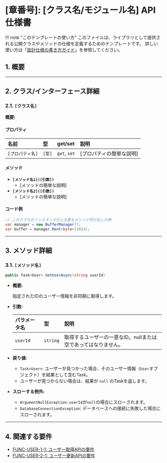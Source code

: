 # [章番号]: [クラス名/モジュール名] API仕様書

!!! note "このテンプレートの使い方"
このファイルは、ライブラリとして提供される公開クラスやメソッドの仕様を定義するためのテンプレートです。
詳しい使い方は「[設計仕様の書き方ガイド](ここにガイドへのパスを記述してください)」を参照してください。

## 1. 概要

<!-- このクラス（またはモジュール）が提供する機能と、その主な責務を簡潔に記述します。 -->

---

## 2. クラス/インターフェース詳細

### 2.1. `[クラス名]`

<!-- ここから、主要なクラスやインターフェースごとに仕様を記述します。 -->

**概要:**

<!-- クラスの目的や役割を説明します。 -->

#### プロパティ

| 名前             | 型     | get/set      | 説明                     |
| :--------------- | :----- | :----------- | :----------------------- |
| `[プロパティ名]` | `[型]` | `get`, `set` | [プロパティの簡単な説明] |

#### メソッド

- **`[メソッド名1]([引数])`**
  - [メソッドの簡単な説明]
- **`[メソッド名2]([引数])`**
  - [メソッドの簡単な説明]

#### コード例

<!-- このクラスの基本的な使い方を示す、簡単なコードスニペットを記述します。 -->

```csharp
// このクラスのインスタンス化と主要なメソッド呼び出しの例
var manager = new BufferManager();
var buffer = manager.Rent<byte>(1024);
```

---

## 3. メソッド詳細

<!-- ここから、主要な公開メソッドの詳細な仕様を一つずつ記述します。 -->

### 3.1. `[メソッド名]`

<!-- メソッドシグネチャをコードブロックで明確に示します。 -->

```csharp
public Task<User> GetUserAsync(string userId)
```

- **概要:**
  <!-- メソッドが何をするのかを具体的に記述します。 -->

  指定されたIDのユーザー情報を非同期に取得します。

- **引数:**
  <!-- 引数をテーブル形式で記述します。 -->

  | パラメータ名 | 型       | 説明                                                           |
  | :----------- | :------- | :------------------------------------------------------------- |
  | `userId`     | `string` | 取得するユーザーの一意なID。nullまたは空であってはなりません。 |

- **戻り値:**
  <!-- 戻り値の型と、その内容について記述します。 -->
  - `Task<User>`: ユーザーが見つかった場合、そのユーザー情報（`User`オブジェクト）を結果として含むTask。
  - ユーザーが見つからない場合は、結果が `null` のTaskを返します。

- **スローする例外:**
  <!-- このメソッドがスローする可能性のある例外の種類と、その条件を記述します。例外設計の共通方針については[API設計共通ガイドライン](../API設計共通ガイドライン.md#2-エラー設計)も参照してください。 -->
  - `ArgumentNullException`: `userId`が`null`の場合にスローされます。
  - `DatabaseConnectionException`: データベースへの接続に失敗した場合にスローされます。

---

## 4. 関連する要件

<!-- このAPIがどの要求仕様を実現するためのものなのか、トレーサビリティを確保するために、関連するIDへのリンクをリストアップします。 -->
<!-- 以下のリンクは例です。実際のファイルパスとセクションIDに更新してください。 -->

- [FUNC-USER-1-1: ユーザー取得APIの要件](../[仕様書フォルダ]/01_システム仕様書テンプレート.md#FUNC-USER-1-1)
- [FUNC-USER-2-1: ユーザー更新APIの要件](../[仕様書フォルダ]/01_システム仕様書テンプレート.md#FUNC-USER-2-1)
